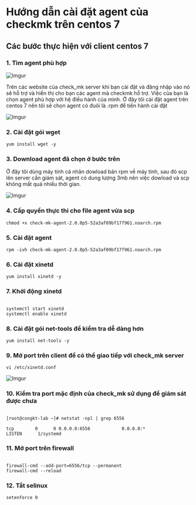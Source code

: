 # Hướng dẫn cài đặt agent của checkmk trên centos 7

## Các bước thực hiện với client centos 7

### 1. Tìm agent phù hợp

![Imgur](https://imgur.com/DZqCfGr.png)

Trên các website của check_mk server khi bạn cài đặt và đăng nhập vào nó sẽ hỗ trợ và hiển thị cho bạn các agent mà checkmk hỗ trợ. Việc của bạn là chọn agent phù hợp với hệ điều hành của mình. Ở đây tôi cài đặt agent trên centos 7 nên tôi sẽ chọn agent có đuôi là .rpm để tiến hành cài đặt

![Imgur](https://imgur.com/VKf5fVw.png)

### 2. Cài đặt gói wget

` yum install wget -y  `

### 3. Download agent đã chọn ở bước trên

Ở đây tôi dùng máy tính cá nhân dowload bản rpm về máy tính, sau đó scp lên server cần giám sát, agent có dung lượng 3mb nên việc dowload và scp không mất quá nhiều thời gian.

![Imgur](https://imgur.com/rtg84aN.png)

### 4. Cấp quyền thực thi cho file agent vừa scp

` chmod +x check-mk-agent-2.0.0p5-52a3af09bf17f961.noarch.rpm `

### 5. Cài đặt agent

` rpm -ivh check-mk-agent-2.0.0p5-52a3af09bf17f961.noarch.rpm `

### 6. Cài đặt xinetd

` yum install xinetd -y `

### 7. Khởi động xinetd

```

systemctl start xinetd
systemctl enable xinetd

```

### 8. Cài đặt gói net-tools để kiểm tra dễ dàng hơn

` yum install net-tools -y  `

### 9. Mở port trên client để có thể giao tiếp với check_mk server

` vi /etc/xinetd.conf `

![Imgur](https://imgur.com/W4m3vG8.png)

### 10. Kiểm tra port mặc định của check_mk sử dụng để giám sát được chưa

```

[root@congkt-lab ~]# netstat -npl | grep 6556

tcp        0      0 0.0.0.0:6556            0.0.0.0:*               LISTEN      1/systemd

```

### 11. Mở port trên firewall

```

firewall-cmd --add-port=6556/tcp --permanent
firewall-cmd --reload

```

### 12. Tắt selinux

` setenforce 0 `










